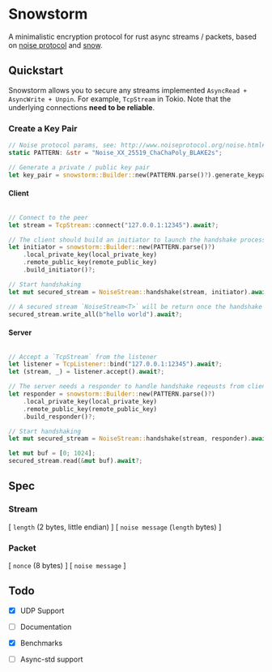 # Snowstorm

A minimalistic encryption protocol for rust async streams / packets, based on [noise protocol](http://www.noiseprotocol.org/) and [snow](https://crates.io/crates/snow).

## Quickstart

Snowstorm allows you to secure any streams implemented `AsyncRead + AsyncWrite + Unpin`. For example, `TcpStream` in Tokio. Note that the underlying connections **need to be reliable**.

### Create a Key Pair

```rust
// Noise protocol params, see: http://www.noiseprotocol.org/noise.html#protocol-names-and-modifiers
static PATTERN: &str = "Noise_XX_25519_ChaChaPoly_BLAKE2s"; 

// Generate a private / public key pair
let key_pair = snowstorm::Builder::new(PATTERN.parse()?).generate_keypair().unwrap()
```

#### Client 

```rust

// Connect to the peer
let stream = TcpStream::connect("127.0.0.1:12345").await?;

// The client should build an initiator to launch the handshake process
let initiator = snowstorm::Builder::new(PATTERN.parse()?)
    .local_private_key(local_private_key)
    .remote_public_key(remote_public_key)
    .build_initiator()?;

// Start handshaking
let mut secured_stream = NoiseStream::handshake(stream, initiator).await?;

// A secured stream `NoiseStream<T>` will be return once the handshake is done
secured_stream.write_all(b"hello world").await?;
```

#### Server

```rust

// Accept a `TcpStream` from the listener
let listener = TcpListener::bind("127.0.0.1:12345").await?;
let (stream, _) = listener.accept().await?;

// The server needs a responder to handle handshake reqeusts from clients
let responder = snowstorm::Builder::new(PATTERN.parse()?)
    .local_private_key(local_private_key)
    .remote_public_key(remote_public_key)
    .build_responder()?;

// Start handshaking
let mut secured_stream = NoiseStream::handshake(stream, responder).await?;

let mut buf = [0; 1024];
secured_stream.read(&mut buf).await?;

```

## Spec

### Stream

[ `length` (2 bytes, little endian) ] [ `noise message` (`length` bytes) ]

### Packet

[ `nonce` (8 bytes) ] [ `noise message` ]

## Todo

- [x] UDP Support
- [ ] Documentation
- [x] Benchmarks
- [ ] Async-std support


